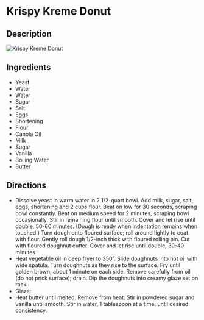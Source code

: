 # Krispy Kreme Donut

## Description
![Krispy Kreme Donut](https://www.themealdb.com/images/media/meals/4i5cnx1587672171.jpg "Krispy Kreme Donut")

## Ingredients
- Yeast
- Water
- Water
- Sugar
- Salt
- Eggs
- Shortening
- Flour
- Canola Oil
- Milk
- Sugar
- Vanilla
- Boiling Water
- Butter

## Directions
- Dissolve yeast in warm water in 2 1/2-quart bowl. Add milk, sugar, salt, eggs, shortening and 2 cups flour. Beat on low for 30 seconds, scraping bowl constantly. Beat on medium speed for 2 minutes, scraping bowl occasionally. Stir in remaining flour until smooth. Cover and let rise until double, 50-60 minutes. (Dough is ready when indentation remains when touched.) Turn dough onto floured surface; roll around lightly to coat with flour. Gently roll dough 1/2-inch thick with floured rolling pin. Cut with floured doughnut cutter. Cover and let rise until double, 30-40 minutes
- Heat vegetable oil in deep fryer to 350°. Slide doughnuts into hot oil with wide spatula. Turn doughnuts as they rise to the surface. Fry until golden brown, about 1 minute on each side. Remove carefully from oil (do not prick surface); drain. Dip the doughnuts into creamy glaze set on rack
- Glaze: 
- Heat butter until melted. Remove from heat. Stir in powdered sugar and vanilla until smooth. Stir in water, 1 tablespoon at a time, until desired consistency.
